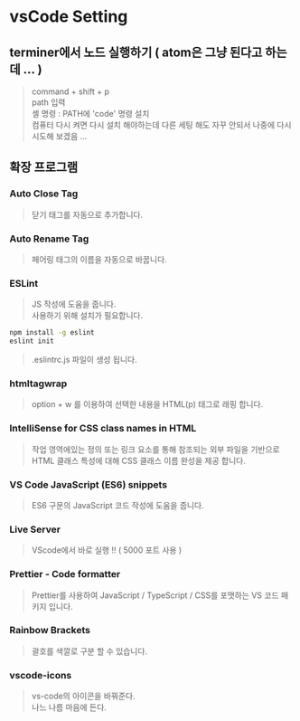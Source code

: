
# vsCode Setting

## terminer에서 노드 실행하기 ( atom은 그냥 된다고 하는데 ... )
> command + shift + p<br>
> path 입력<br>
> 셸 명령 : PATH에 'code' 명령 설치<br>
> 컴퓨터 다시 켜면 다시 설치 해야하는데 다른 세팅 해도 자꾸 안되서 나중에 다시 시도해 보겠음 ...<br>

## 확장 프로그램 
### Auto Close Tag
> 닫기 태그를 자동으로 추가합니다.<br>

### Auto Rename Tag
>페어링 태그의 이름을 자동으로 바꿉니다.<br>

### ESLint
> JS 작성에 도움을 줍니다.<br>
> 사용하기 위해 설치가 필요합니다.<br>
```bash
npm install -g eslint 
eslint init
```
> .eslintrc.js 파일이 생성 됩니다.<br>

### htmltagwrap
> option + w 를 이용하여 선택한 내용을 HTML(p) 태그로 래핑 합니다.<br>

### IntelliSense for CSS class names in HTML
> 작업 영역에있는 정의 또는 링크 요소를 통해 참조되는 외부 파일을 기반으로 HTML 클래스 특성에 대해 CSS 클래스 이름 완성을 제공 합니다.<br>

### VS Code JavaScript (ES6) snippets
> ES6 구문의 JavaScript 코드 작성에 도움을 줍니다.<br>

### Live Server
> VScode에서 바로 실행 !! ( 5000 포트 사용 )<br>

### Prettier - Code formatter
> Prettier를 사용하여 JavaScript / TypeScript / CSS를 포맷하는 VS 코드 패키지 입니다.<br>

### Rainbow Brackets
> 괄호를 색깔로 구분 할 수 있습니다.<br>

### vscode-icons
> vs-code의 아이콘을 바꿔준다.  
> 나느 나름 마음에 든다.  
